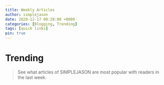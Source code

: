 ```yaml
---
title: Weekly Articles
author: simplejason
date: 2020-12-17 00:28:00 +0800
categories: [Blogging, Trending]
tags: [quick links]
pin: true
---
```


# Trending

> See what articles of SIMPLEJASON are most popular with readers in the last week.

